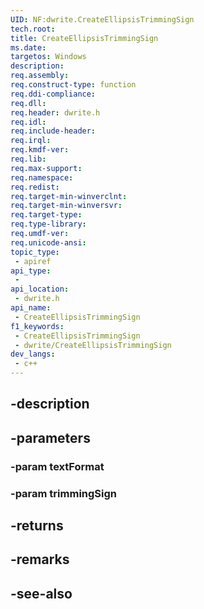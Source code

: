 ```yaml
---
UID: NF:dwrite.CreateEllipsisTrimmingSign
tech.root: 
title: CreateEllipsisTrimmingSign
ms.date: 
targetos: Windows
description: 
req.assembly: 
req.construct-type: function
req.ddi-compliance: 
req.dll: 
req.header: dwrite.h
req.idl: 
req.include-header: 
req.irql: 
req.kmdf-ver: 
req.lib: 
req.max-support: 
req.namespace: 
req.redist: 
req.target-min-winverclnt: 
req.target-min-winversvr: 
req.target-type: 
req.type-library: 
req.umdf-ver: 
req.unicode-ansi: 
topic_type:
 - apiref
api_type:
 - 
api_location:
 - dwrite.h
api_name:
 - CreateEllipsisTrimmingSign
f1_keywords:
 - CreateEllipsisTrimmingSign
 - dwrite/CreateEllipsisTrimmingSign
dev_langs:
 - c++
---
```


## -description

## -parameters

### -param textFormat

### -param trimmingSign

## -returns

## -remarks

## -see-also

